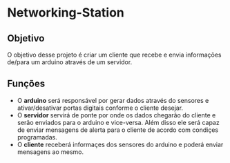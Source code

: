 # Networking-Station

## Objetivo

O objetivo desse projeto é criar um cliente que recebe e envia informações de/para um arduino através de um servidor.

## Funções

- O **arduino** será responsável por gerar dados através do sensores e ativar/desativar portas digitais conforme o cliente desejar.
- O **servidor** servirá de ponte por onde os dados chegarão do cliente e serão enviados para o arduino e vice-versa. Além disso ele será capaz de enviar mensagens de alerta para o cliente de acordo com condiçes programadas.
- O **cliente** receberá informaçes dos sensores do arduino e poderá enviar mensagens ao mesmo.
